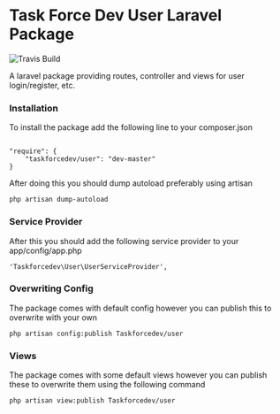 Task Force Dev User Laravel Package
====
![Travis Build](https://travis-ci.org/taskforcedev/user.svg?branch=master)


A laravel package providing routes, controller and views for user login/register, etc.

### Installation ###

To install the package add the following line to your composer.json

<code>
"require": {
    "taskforcedev/user": "dev-master"
}
</code>

After doing this you should dump autoload preferably using artisan

<code>php artisan dump-autoload</code>


### Service Provider ###

After this you should add the following service provider to your app/config/app.php

<code>'Taskforcedev\User\UserServiceProvider',</code>


### Overwriting Config ###
The package comes with default config however you can publish this to overwrite with your own

<code>php artisan config:publish Taskforcedev/user</code>


### Views ###
The package comes with some default views however you can publish these to overwrite them using the following command

<code>php artisan view:publish Taskforcedev/user</code>